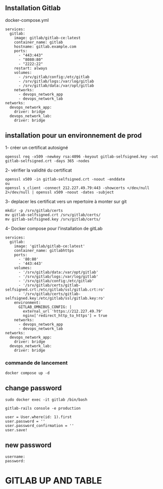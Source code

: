 ## Installation Gitlab


docker-compose.yml

```
services:
  gitlab:
    image: gitlab/gitlab-ce:latest
    container_name: gitlab
    hostname: gitlab.example.com
    ports:
      - "443:443"
      - "8080:80"
      - "2222:22"
    restart: always
    volumes:
      - /srv/gitlab/config:/etc/gitlab
      - /srv/gitlab/logs:/var/log/gitlab
      - /srv/gitlab/data:/var/opt/gitlab
    networks:
      - devops_network_app
      - devops_network_lab
networks:
  devops_network_app:
    driver: bridge
  devops_network_lab:
    driver: bridge
```

## installation pour un environnement de prod

1- créer un certificat autosigné

```
openssl req -x509 -newkey rsa:4096 -keyout gitlab-selfsigned.key -out gitlab-selfsigned.crt -days 365 -nodes
```

2- vérifier la validité du certificat

```
openssl x509 -in gitlab-selfsigned.crt -noout -enddate
ou
openssl s_client -connect 212.227.49.79:443 -showcerts </dev/null 2>/dev/null | openssl x509 -noout -dates -subject
```

3- deplacer les certificat vers un repertoire à monter sur git

```
mkdir -p /srv/gitlab/certs
mv gitlab-selfsigned.crt /srv/gitlab/certs/
mv gitlab-selfsigned.key /srv/gitlab/certs/
```

4- Docker compose pour l'installation de gitLab

```
services:
  gitlab:
    image: 'gitlab/gitlab-ce:latest'
    container_name: gitlabhttps
    ports:
      - '80:80'
      - '443:443'
    volumes:
      - '/srv/gitlab/data:/var/opt/gitlab'
      - '/srv/gitlab/logs:/var/log/gitlab'
      - '/srv/gitlab/config:/etc/gitlab'
      - '/srv/gitlab/certs/gitlab-selfsigned.crt:/etc/gitlab/ssl/gitlab.crt:ro'
      - '/srv/gitlab/certs/gitlab-selfsigned.key:/etc/gitlab/ssl/gitlab.key:ro'
    environment:
      GITLAB_OMNIBUS_CONFIG: |
        external_url 'https://212.227.49.79'
        nginx['redirect_http_to_https'] = true
    networks:
      - devops_network_app
      - devops_network_lab
networks:
  devops_network_app:
    driver: bridge
  devops_network_lab:
    driver: bridge
```


### commande de lancement

```
docker compose up -d
```


## change password
```
sudo docker exec -it gitlab /bin/bash
```
```
gitlab-rails console -e production
```
```
user = User.where(id: 1).first
user.password = ''
user.password_confirmation = ''
user.save!
```

## new password
```
username: 
password: 
```

# GITLAB UP AND TABLE